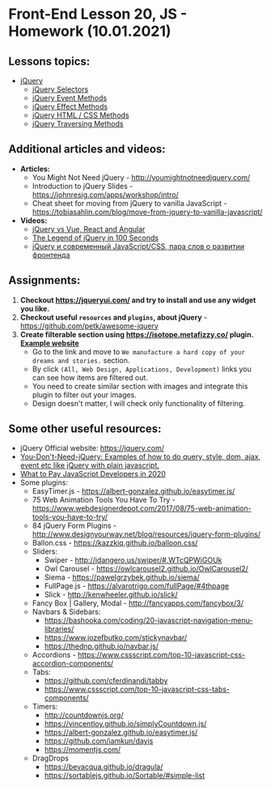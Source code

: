 # Front-End Lesson 20, JS - Homework (10.01.2021)

## Lessons topics:

- [jQuery](https://www.w3schools.com/jquery/default.asp)
  - [jQuery Selectors](https://www.w3schools.com/jquery/jquery_ref_selectors.asp)
  - [jQuery Event Methods](https://www.w3schools.com/jquery/jquery_ref_events.asp)
  - [jQuery Effect Methods](https://www.w3schools.com/jquery/jquery_ref_effects.asp)
  - [jQuery HTML / CSS Methods](https://www.w3schools.com/jquery/jquery_ref_html.asp)
  - [jQuery Traversing Methods](https://www.w3schools.com/jquery/jquery_ref_traversing.asp)


## Additional articles and videos:

- **Articles:**
  - You Might Not Need jQuery - http://youmightnotneedjquery.com/
  - Introduction to jQuery Slides - https://johnresig.com/apps/workshop/intro/
  - Cheat sheet for moving from jQuery to vanilla JavaScript - https://tobiasahlin.com/blog/move-from-jquery-to-vanilla-javascript/
- **Videos:**
  - [jQuery vs Vue, React and Angular](https://youtu.be/WJ2PQe-pQJw)
  - [The Legend of jQuery in 100 Seconds](https://youtu.be/UU-GebNqdbg)
  - [jQuery и современный JavaScript/CSS, пара слов о развитии фронтенда](https://youtu.be/onAUzEWpPBI)

## Assignments:

1. **Checkout https://jqueryui.com/ and try to install and use any widget you like.**
2. **Checkout useful `resources` and `plugins`, about jQuery** - https://github.com/petk/awesome-jquery
3. **Create filterable section using https://isotope.metafizzy.co/ plugin. [Example website](http://www.templatemonsterpreview.com/demo/79976.html?_gl=1*17vvqbz*_ga*MTMyNDA3NTc5LjE2MDYwMzM5OTk.*_ga_FTPYEGT5LY*MTYxMDM1ODEyMy4yLjEuMTYxMDM1ODIxNy4zMQ..&_ga=2.42262885.1962604881.1610358124-132407579.1606033999&_gac=1.19756106.1606660214.Cj0KCQiAqo3-BRDoARIsAE5vnaJWN4hp9fy53urYil_73AVJeqCXLjJ42lj9N8PsVJcsIESDNcb4zQsaAkfeEALw_wcB)**
   - Go to the link and move to `We manufacture a hard copy of your dreams and stories.` section.
   - By click `(All, Web Design, Applications, Development)` links you can see how items are filtered out.
   - You need to create similar section with images and integrate this plugin to filter out your images.
   - Design doesn't matter, I will check only functionality of filtering.

## Some other useful resources:

- jQuery Official website: https://jquery.com/
- [You-Don't-Need-jQuery: Examples of how to do query, style, dom, ajax, event etc like jQuery with plain javascript.](https://github.com/nefe/You-Dont-Need-jQuery)
- [What to Pay JavaScript Developers in 2020](https://medium.com/javascript-scene/what-to-pay-javascript-developers-in-2020-2292eb346f3b)
- Some plugins:
  - EasyTimer.js - https://albert-gonzalez.github.io/easytimer.js/
  - 75 Web Animation Tools You Have To Try - https://www.webdesignerdepot.com/2017/08/75-web-animation-tools-you-have-to-try/
  - 84 jQuery Form Plugins - http://www.designyourway.net/blog/resources/jquery-form-plugins/
  - Ballon.css - https://kazzkiq.github.io/balloon.css/
  - Sliders:
    - Swiper - http://idangero.us/swiper/#.WTcQPWiGOUk
    - Owl Carousel - https://owlcarousel2.github.io/OwlCarousel2/
    - Siema - https://pawelgrzybek.github.io/siema/
    - FullPage.js - https://alvarotrigo.com/fullPage/#4thpage
    - Slick - http://kenwheeler.github.io/slick/
  - Fancy Box | Gallery, Modal - http://fancyapps.com/fancybox/3/
  - Navbars & Sidebars:
    - https://bashooka.com/coding/20-javascript-navigation-menu-libraries/
    - https://www.jozefbutko.com/stickynavbar/
    - https://thednp.github.io/navbar.js/
  - Accordions - https://www.cssscript.com/top-10-javascript-css-accordion-components/
  - Tabs:
    - https://github.com/cferdinandi/tabby
    - https://www.cssscript.com/top-10-javascript-css-tabs-components/
  - Timers:
    - http://countdownjs.org/
    - https://vincentloy.github.io/simplyCountdown.js/
    - https://albert-gonzalez.github.io/easytimer.js/
    - https://github.com/iamkun/dayjs
    - https://momentjs.com/
  - DragDrops
    - https://bevacqua.github.io/dragula/
    - https://sortablejs.github.io/Sortable/#simple-list
